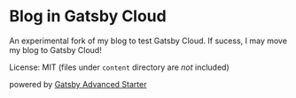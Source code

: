 # Blog in Gatsby Cloud

An experimental fork of my blog to test Gatsby Cloud. If sucess, I may move my blog to Gatsby Cloud!

License: MIT (files under `content` directory are *not* included)

powered by [Gatsby Advanced Starter](https://github.com/Vagr9K/gatsby-advanced-starter)